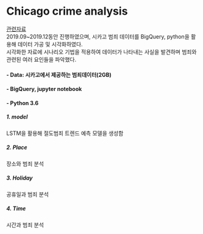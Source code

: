 # Chicago crime analysis
[관련자료](http://yerin.creatorlink.net/%EB%B2%94%EC%A3%84-%EB%8D%B0%EC%9D%B4%ED%84%B0-%EB%B6%84%EC%84%9D)  
2019.09~2019.12동안 진행하였으며, 시카고 범죄 데이터를 BigQuery, python을 활용해 데이터 가공 및 시각화하였다.  
시각화한 자료에 시나리오 기법을 적용하여 데이터가 나타내는 사실을 발견하며 범죄와 관련된 여러 요인들을 파악했다.

#### - Data: 시카고에서 제공하는 범죄데이터(2GB)  
#### - BigQuery, jupyter notebook
#### - Python 3.6  

##### 1. model  
LSTM을 활용해 절도범죄 트렌드 예측 모델을 생성함

##### 2. Place  
장소와 범죄 분석

##### 3. Holiday  
공휴일과 범죄 분석

##### 4. Time  
시간과 범죄 분석
